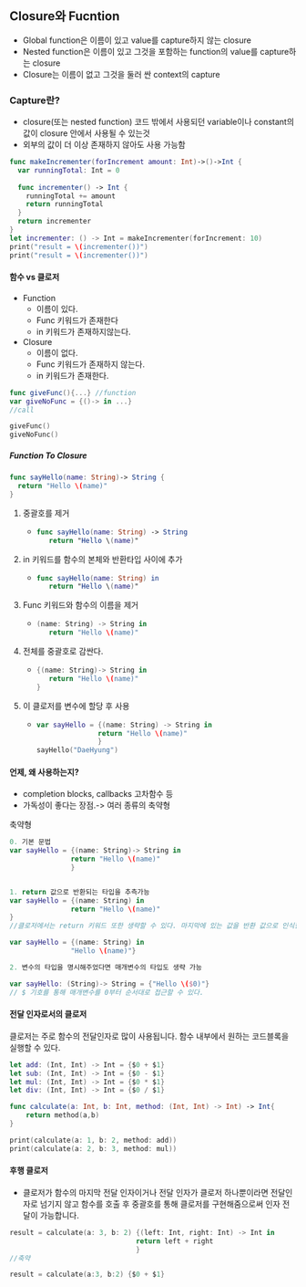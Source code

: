 ## Closure와 Fucntion

- Global function은 이름이 있고 value를 capture하지 않는 closure
- Nested function은 이름이 있고 그것을 포함하는 function의 value를 capture하는 closure
- Closure는 이름이 없고 그것을 둘러 싼 context의 capture



### Capture란?

- closure(또는 nested function) 코드 밖에서 사용되던 variable이나 constant의 값이 closure 안에서 사용될 수 있는것
- 외부의 값이 더 이상 존재하지 않아도 사용 가능함

```swift
func makeIncrementer(forIncrement amount: Int)->()->Int {
  var runningTotal: Int = 0
  
  func incrementer() -> Int {
    runningTotal += amount
    return runningTotal
  }
  return incrementer
}
let incrementer: () -> Int = makeIncrementer(forIncrement: 10)
print("result = \(incrementer())")
print("result = \(incrementer())")
```



#### 함수 vs 클로저

- Function
  - 이름이 있다.
  - Func 키워드가 존재한다
  - in 키워드가 존재하지않는다.
- Closure
  - 이름이 없다.
  - Func 키워드가 존재하지 않는다.
  - in 키워드가 존재한다.

```swift
func giveFunc(){...} //function
var giveNoFunc = {()-> in ...}
//call

giveFunc()
giveNoFunc()
```



##### Function To Closure

```swift
func sayHello(name: String)-> String {
  return "Hello \(name)"
}
```



1. 중괄호를 제거

   - ```swift
     func sayHello(name: String) -> String
     	return "Hello \(name)"
     ```

2. in 키워드를 함수의 본체와 반환타입 사이에 추가

   - ```swift
     func sayHello(name: String) in
     	return "Hello \(name)"
     ```

3. Func 키워드와 함수의 이름을 제거

   - ```swift
     (name: String) -> String in
     	return "Hello \(name)"
     ```

4. 전체를 중괄호로 감싼다.

   - ```swift
     {(name: String)-> String in
     	return "Hello \(name)"
     }
     ```

5. 이 클로저를 변수에 할당 후 사용

   - ```swift
     var sayHello = {(name: String) -> String in
                    return "Hello \(name)"
                    }
     sayHello("DaeHyung")
     ```



#### 언제, 왜 사용하는지?

- completion blocks, callbacks 고차함수 등
- 가독성이 좋다는 장점.-> 여러 종류의 축약형

축약형

```swift
0. 기본 문법
var sayHello = {(name: String)-> String in 
               return "Hello \(name)"
               }


1. return 값으로 반환되는 타입을 추측가능
var sayHello = {(name: String) in
               return "Hello \(name)"
}
//클로저에서는 return 키워드 또한 생략할 수 있다. 마지막에 있는 값을 반환 값으로 인식한다.

var sayHello = {(name: String) in
               "Hello \(name)"}

2. 변수의 타입을 명시해주었다면 매개변수의 타입도 생략 가능

var sayHello: (String)-> String = {"Hello \($0)"}
// $ 기호를 통해 매개변수를 0부터 순서대로 접근할 수 있다.
```



#### 전달 인자로서의 클로저

클로저는 주로 함수의 전달인자로 많이 사용됩니다. 함수 내부에서 원하는 코드블록을 실행할 수 있다.



```swift
let add: (Int, Int) -> Int = {$0 + $1}
let sub: (Int, Int) -> Int = {$0 - $1}
let mul: (Int, Int) -> Int = {$0 * $1}
let div: (Int, Int) -> Int = {$0 / $1}

func calculate(a: Int, b: Int, method: (Int, Int) -> Int) -> Int{
    return method(a,b)
}

print(calculate(a: 1, b: 2, method: add))
print(calculate(a: 2, b: 3, method: mul))

```



#### 후행 클로저

- 클로저가 함수의 마지막 전달 인자이거나 전달 인자가 클로저 하나뿐이라면 전달인자로 넘기지 않고 함수를 호출 후 중괄호를 통해 클로저를 구현해줌으로써 인자 전달이 가능합니다.

```swift
result = calculate(a: 3, b: 2) {(left: Int, right: Int) -> Int in
                               return left + right
                               }
//축약

result = calculate(a:3, b:2) {$0 + $1}
```

